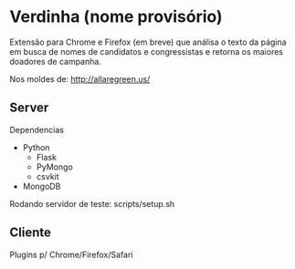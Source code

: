# Verdinha (nome provisório)

Extensão para Chrome e Firefox (em breve) que análisa o texto da página em busca de nomes de candidatos e congressistas e retorna os maiores doadores de campanha.

Nos moldes de:
http://allaregreen.us/

## Server

Dependencias
* Python
	* Flask
	* PyMongo
	* csvkit
* MongoDB

Rodando servidor de teste:
	scripts/setup.sh


## Cliente

Plugins p/ Chrome/Firefox/Safari
